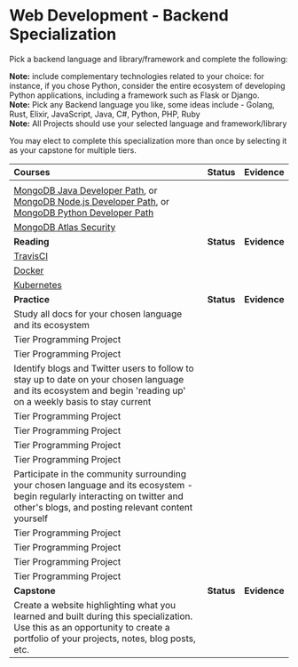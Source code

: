 # Web Development - Backend Specialization

Pick a backend language and library/framework and complete the following:

**Note:** include complementary technologies related to your choice: for instance, if you chose Python, consider the entire ecosystem of developing Python applications, including a framework such as Flask or Django.  
**Note:** Pick any Backend language you like, some ideas include - Golang, Rust, Elixir, JavaScript, Java, C#, Python, PHP, Ruby  
**Note:** All Projects should use your selected language and framework/library

You may elect to complete this specialization more than once by selecting it as your capstone for multiple tiers.

| Courses                                                                                                                                                                           |   Status   |   Evidence   |
| :-------------------------------------------------------------------------------------------------------------------------------------------------------------------------------- | :--------: | :----------: |
   |                                                                                                                                   |
| [MongoDB Java Developer Path](https://learn.mongodb.com/learning-paths/mongodb-java-developer-path), or [MongoDB Node.js Developer Path](https://learn.mongodb.com/learning-paths/mongodb-nodejs-developer-path), or [MongoDB Python Developer Path](https://learn.mongodb.com/learning-paths/mongodb-python-developer-path)                                                                                                         |            |              |
| [MongoDB Atlas Security](https://learn.mongodb.com/courses/mongodb-atlas-security)                                                                                                          |            |              |
| **Reading**                                                                                                                                                                       | **Status** | **Evidence** |
| [TravisCI](https://docs.travis-ci.com/)                                                                                                                                           |            |              |
| [Docker](https://docs.docker.com/)                                                                                                                                                |            |              |
| [Kubernetes](https://kubernetes.io/docs/home/)                                                                                                                                    |            |              |
| **Practice**                                                                                                                                                                      | **Status** | **Evidence** |
| Study all docs for your chosen language and its ecosystem                                                                                                                         |            |              |
| Tier Programming Project                                                                                                                                                          |            |              |
| Tier Programming Project                                                                                                                                                          |            |              |
| Identify blogs and Twitter users to follow to stay up to date on your chosen language and its ecosystem and begin 'reading up' on a weekly basis to stay current                  |            |              |
| Tier Programming Project                                                                                                                                                          |            |              |
| Tier Programming Project                                                                                                                                                          |            |              |
| Tier Programming Project                                                                                                                                                          |            |              |
| Tier Programming Project                                                                                                                                                          |            |              |
| Participate in the community surrounding your chosen language and its ecosystem - begin regularly interacting on twitter and other's blogs, and posting relevant content yourself |            |              |
| Tier Programming Project                                                                                                                                                          |            |              |
| Tier Programming Project                                                                                                                                                          |            |              |
| Tier Programming Project                                                                                                                                                          |            |              |
| Tier Programming Project                                                                                                                                                          |            |              |
| **Capstone**                                                                                                                                                                      | **Status** | **Evidence** |
| Create a website highlighting what you learned and built during this specialization. Use this as an opportunity to create a portfolio of your projects, notes, blog posts, etc.   |            |              |
